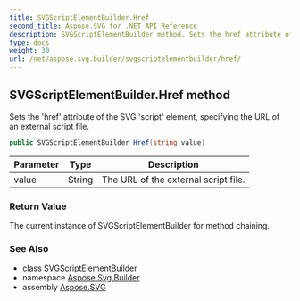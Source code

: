 ```yaml
---
title: SVGScriptElementBuilder.Href
second_title: Aspose.SVG for .NET API Reference
description: SVGScriptElementBuilder method. Sets the href attribute of the SVG script element specifying the URL of an external script file
type: docs
weight: 30
url: /net/aspose.svg.builder/svgscriptelementbuilder/href/
---
```

## SVGScriptElementBuilder.Href method

Sets the 'href' attribute of the SVG 'script' element, specifying the URL of an external script file.

```csharp
public SVGScriptElementBuilder Href(string value)
```

| Parameter | Type | Description |
| --- | --- | --- |
| value | String | The URL of the external script file. |

### Return Value

The current instance of SVGScriptElementBuilder for method chaining.

### See Also

* class [SVGScriptElementBuilder](../)
* namespace [Aspose.Svg.Builder](../../../aspose.svg.builder/)
* assembly [Aspose.SVG](../../../)
